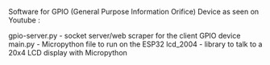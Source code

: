 Software for GPIO (General Purpose Information Orifice) Device as seen on Youtube :


gpio-server.py - socket server/web scraper for the client GPIO device
main.py - Micropython file to run on the ESP32
lcd_2004 - library to talk to a 20x4 LCD display with Micropython


